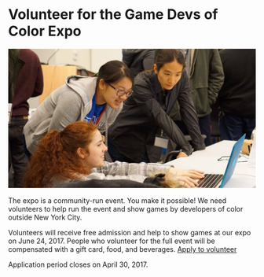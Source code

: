 # Volunteer for the Game Devs of Color Expo

![](/assets/images/photos/2016/11.jpg)

The expo is a community-run event. You make it possible! We need volunteers to help run the event and show games by developers of color outside New York City.

Volunteers will receive free admission and help to show games at our expo on June 24, 2017. People who volunteer for the full event will be compensated with a gift card, food, and beverages.
<a href="https://goo.gl/forms/MHDwKRAziFJM4TDv2" class="btn" target="_blank">Apply to volunteer</a>

Application period closes on April 30, 2017.
